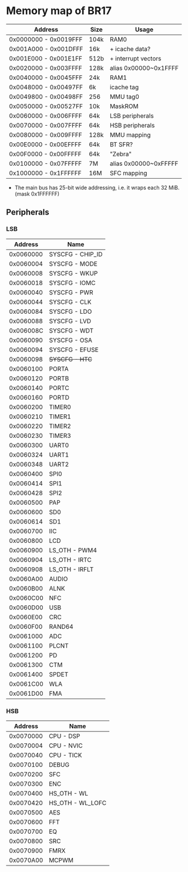 # Memory map of BR17

| Address               | Size   | Usage                 |
|-----------------------|--------|-----------------------|
| 0x0000000 - 0x0019FFF | 104k   | RAM0                  |
| 0x001A000 - 0x001DFFF | 16k    | + icache data?        |
| 0x001E000 - 0x001E1FF | 512b   | + interrupt vectors   |
| 0x0020000 - 0x003FFFF | 128k   | alias 0x00000~0x1FFFF |
| 0x0040000 - 0x0045FFF | 24k    | RAM1                  |
| 0x0048000 - 0x00497FF | 6k     | icache tag            |
| 0x0049800 - 0x00498FF | 256    | MMU tag0              |
| 0x0050000 - 0x00527FF | 10k    | MaskROM               |
| 0x0060000 - 0x006FFFF | 64k    | LSB peripherals       |
| 0x0070000 - 0x007FFFF | 64k    | HSB peripherals       |
| 0x0080000 - 0x009FFFF | 128k   | MMU mapping           |
| 0x00E0000 - 0x00EFFFF | 64k    | BT SFR?               |
| 0x00F0000 - 0x00FFFFF | 64k    | "Zebra"               |
| 0x0100000 - 0x07FFFFF | 7M     | alias 0x00000~0xFFFFF |
| 0x1000000 - 0x1FFFFFF | 16M    | SFC mapping           |

- The main bus has 25-bit wide addressing, i.e. it wraps each 32 MiB. (mask 0x1FFFFFF)

## Peripherals

### LSB

| Address   | Name                  |
|-----------|-----------------------|
| 0x0060000 | SYSCFG - CHIP_ID      |
| 0x0060004 | SYSCFG - MODE         |
| 0x0060008 | SYSCFG - WKUP         |
| 0x0060018 | SYSCFG - IOMC         |
| 0x0060040 | SYSCFG - PWR          |
| 0x0060044 | SYSCFG - CLK          |
| 0x0060084 | SYSCFG - LDO          |
| 0x0060088 | SYSCFG - LVD          |
| 0x006008C | SYSCFG - WDT          |
| 0x0060090 | SYSCFG - OSA          |
| 0x0060094 | SYSCFG - EFUSE        |
| 0x0060098 | <del>SYSCFG - HTC</del>|
| 0x0060100 | PORTA                 |
| 0x0060120 | PORTB                 |
| 0x0060140 | PORTC                 |
| 0x0060160 | PORTD                 |
| 0x0060200 | TIMER0                |
| 0x0060210 | TIMER1                |
| 0x0060220 | TIMER2                |
| 0x0060230 | TIMER3                |
| 0x0060300 | UART0                 |
| 0x0060324 | UART1                 |
| 0x0060348 | UART2                 |
| 0x0060400 | SPI0                  |
| 0x0060414 | SPI1                  |
| 0x0060428 | SPI2                  |
| 0x0060500 | PAP                   |
| 0x0060600 | SD0                   |
| 0x0060614 | SD1                   |
| 0x0060700 | IIC                   |
| 0x0060800 | LCD                   |
| 0x0060900 | LS_OTH - PWM4         |
| 0x0060904 | LS_OTH - IRTC         |
| 0x0060908 | LS_OTH - IRFLT        |
| 0x0060A00 | AUDIO                 |
| 0x0060B00 | ALNK                  |
| 0x0060C00 | NFC                   |
| 0x0060D00 | USB                   |
| 0x0060E00 | CRC                   |
| 0x0060F00 | RAND64                |
| 0x0061000 | ADC                   |
| 0x0061100 | PLCNT                 |
| 0x0061200 | PD                    |
| 0x0061300 | CTM                   |
| 0x0061400 | SPDET                 |
| 0x0061C00 | WLA                   |
| 0x0061D00 | FMA                   |

### HSB

| Address   | Name                  |
|-----------|-----------------------|
| 0x0070000 | CPU - DSP             |
| 0x0070004 | CPU - NVIC            |
| 0x0070040 | CPU - TICK            |
| 0x0070100 | DEBUG                 |
| 0x0070200 | SFC                   |
| 0x0070300 | ENC                   |
| 0x0070400 | HS_OTH - WL           |
| 0x0070420 | HS_OTH - WL_LOFC      |
| 0x0070500 | AES                   |
| 0x0070600 | FFT                   |
| 0x0070700 | EQ                    |
| 0x0070800 | SRC                   |
| 0x0070900 | FMRX                  |
| 0x0070A00 | MCPWM                 |
